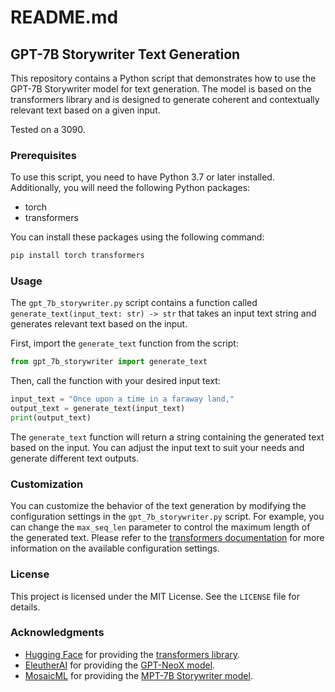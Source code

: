 # README.md

## GPT-7B Storywriter Text Generation

This repository contains a Python script that demonstrates how to use the GPT-7B Storywriter model for text generation. The model is based on the transformers library and is designed to generate coherent and contextually relevant text based on a given input.

Tested on a 3090.

### Prerequisites

To use this script, you need to have Python 3.7 or later installed. Additionally, you will need the following Python packages:

- torch
- transformers

You can install these packages using the following command:

```bash
pip install torch transformers
```

### Usage

The `gpt_7b_storywriter.py` script contains a function called `generate_text(input_text: str) -> str` that takes an input text string and generates relevant text based on the input.

First, import the `generate_text` function from the script:

```python
from gpt_7b_storywriter import generate_text
```

Then, call the function with your desired input text:

```python
input_text = "Once upon a time in a faraway land,"
output_text = generate_text(input_text)
print(output_text)
```

The `generate_text` function will return a string containing the generated text based on the input. You can adjust the input text to suit your needs and generate different text outputs.

### Customization

You can customize the behavior of the text generation by modifying the configuration settings in the `gpt_7b_storywriter.py` script. For example, you can change the `max_seq_len` parameter to control the maximum length of the generated text. Please refer to the [transformers documentation](https://huggingface.co/transformers/) for more information on the available configuration settings.

### License

This project is licensed under the MIT License. See the `LICENSE` file for details.

### Acknowledgments

- [Hugging Face](https://huggingface.co/) for providing the [transformers library](https://github.com/huggingface/transformers).
- [EleutherAI](https://www.eleuther.ai/) for providing the [GPT-NeoX model](https://github.com/EleutherAI/gpt-neox).
- [MosaicML](https://mosaicml.com/) for providing the [MPT-7B Storywriter model](https://huggingface.co/mosaicml/mpt-7b-storywriter).